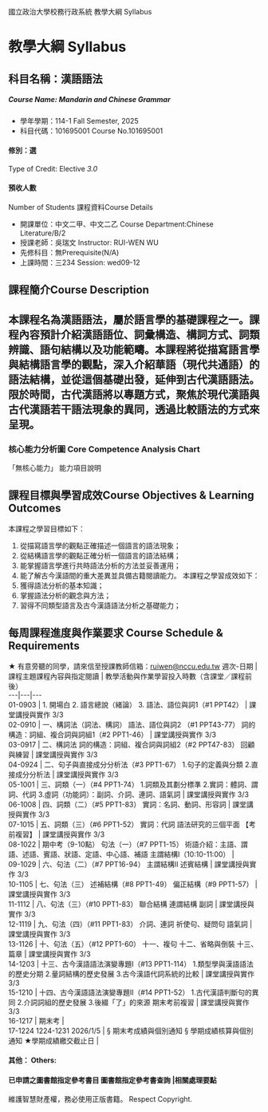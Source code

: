 國立政治大學校務行政系統 教學大綱 Syllabus
# 教學大綱 Syllabus
##  科目名稱：漢語語法 
#####  Course Name: Mandarin and Chinese Grammar
  * 學年學期：114-1 Fall Semester, 2025 
  * 科目代碼：101695001 Course No.101695001
#### 修別：選
Type of Credit: Elective 
_3.0_
#### 預收人數
Number of Students
課程資料Course Details
  * 開課單位：中文二甲、中文二乙 Course Department:Chinese Literature/B/2 
  * 授課老師：吳瑞文 Instructor: RUI-WEN WU 
  * 先修科目：無Prerequisite(N/A)
  * 上課時間：三234 Session: wed09-12
##  課程簡介Course Description
## 本課程名為漢語語法，屬於語言學的基礎課程之一。課程內容預計介紹漢語語位、詞彙構造、構詞方式、詞類辨識、語句結構以及功能範疇。本課程將從描寫語言學與結構語言學的觀點，深入介紹華語（現代共通語）的語法結構，並從這個基礎出發，延伸到古代漢語語法。限於時間，古代漢語將以專題方式，聚焦於現代漢語與古代漢語若干語法現象的異同，透過比較語法的方式來呈現。
###  核心能力分析圖 Core Competence Analysis Chart
「無核心能力」 
能力項目說明
##  課程目標與學習成效Course Objectives & Learning Outcomes 
本課程之學習目標如下：
  1. 從描寫語言學的觀點正確描述一個語言的語法現象；
  2. 從結構語言學的觀點正確分析一個語言的語法結構；
  3. 能掌握語言學進行共時語法分析的方法並妥善運用；
  4. 能了解古今漢語間的重大差異並具備古籍閱讀能力。
本課程之學習成效如下：
  1. 獲得語法分析的基本知識；
  2. 掌握語法分析的觀念與方法；
  3. 習得不同類型語言及古今漢語語法分析之基礎能力；
##  每周課程進度與作業要求 Course Schedule & Requirements
★ 有意旁聽的同學，請來信至授課教師信箱：ruiwen@nccu.edu.tw
週次-日期 |  課程主題課程內容與指定閱讀 |  教學活動與作業學習投入時數（含課堂／課程前後）  
---|---|---  
01-0903 |  1. 開場白 2. 語言總說（緒論） 3. 語法、語位與詞1（#1 PPT42） |  課堂講授與實作 3/3  
02-0910 |  一、構詞法（詞法、構詞） 語法、語位與詞2 （#1 PPT43-77） 詞的構造：詞組、複合詞與詞組1（#2 PPT1-46） |  課堂講授與實作 3/3  
03-0917 |  二、構詞法 詞的構造：詞組、複合詞與詞組2（#2 PPT47-83） 回顧與練習 |  課堂講授與實作 3/3  
04-0924 |  二、句子與直接成分分析法（#3 PPT1-67） 1.句子的定義與分類 2.直接成分分析法 |  課堂講授與實作 3/3  
05-1001 |  三、詞類（一）（#4 PPT1-74） 1.詞類及其劃分標準 2.實詞：體詞、謂詞、代詞 3.虛詞（功能詞）：副詞、介詞、連詞、語氣詞 |  課堂講授與實作 3/3  
06-1008 |  四、詞類（二）（#5 PPT1-83） 實詞：名詞、動詞、形容詞 |  課堂講授與實作 3/3  
07-1015 |  五、詞類（三）（#6 PPT1-52） 實詞：代詞 語法研究的三個平面 【考前複習】 |  課堂講授與實作 3/3  
08-1022 |  期中考（9-10點） 句法（一）（#7 PPT1-15） 術語介紹：主語、謂語、述語、賓語、狀語、定語、中心語、補語 主謂結構I（10:10-11:00） |   
09-1029 |  六、句法（二）（#7 PPT16-94） 主謂結構II 述賓結構 |  課堂講授與實作 3/3  
10-1105 |  七、句法（三） 述補結構（#8 PPT1-49） 偏正結構（#9 PPT1-57） |  課堂講授與實作 3/3  
11-1112 |  八、句法（三）（#10 PPT1-83） 聯合結構 連謂結構 副詞 |  課堂講授與實作 3/3  
12-1119 |  九、句法（四）（#11 PPT1-83） 介詞、連詞 祈使句、疑問句 語氣詞 |  課堂講授與實作 3/3  
13-1126 |  十、句法（五）（#12 PPT1-60） 十一、複句 十二、省略與倒裝 十三、篇章 |  課堂講授與實作 3/3  
14-1203 |  十三、古今漢語語法演變專題I（#13 PPT1-114） 1.類型學與漢語語法的歷史分期 2.量詞結構的歷史發展 3.古今漢語代詞系統的比較 |  課堂講授與實作 3/3  
15-1210 |  十四、古今漢語語法演變專題II（#14 PPT1-52） 1.古代漢語判斷句的異同 2.介詞詞組的歷史發展 3.後綴「了」的來源 期末考前複習 |  課堂講授與實作 3/3  
16-1217 |  期末考 |   
17-1224 1224-1231 2026/1/5 |  § 期末考成績與個別通知 § 學期成績核算與個別通知 ★學期成績繳交截止日 |   
####  其他： Others:
####  已申請之圖書館指定參考書目  圖書館指定參考書查詢 |相關處理要點
維護智慧財產權，務必使用正版書籍。 Respect Copyright.